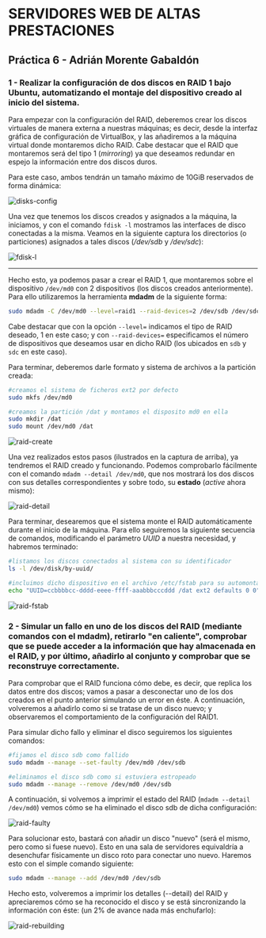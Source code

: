 # SERVIDORES WEB DE ALTAS PRESTACIONES
## Práctica 6 - Adrián Morente Gabaldón

### 1 - Realizar la configuración de dos discos en RAID 1 bajo Ubuntu, automatizando el montaje del dispositivo creado al inicio del sistema.

Para empezar con la configuración del RAID, deberemos crear los discos virtuales de manera externa a nuestras máquinas; es decir, desde la interfaz gráfica de configuración de VirtualBox, y las añadiremos a la máquina virtual donde montaremos dicho RAID. Cabe destacar que el RAID que montaremos será del tipo 1 (*mirroring*) ya que deseamos redundar en espejo la información entre dos discos duros.

Para este caso, ambos tendrán un tamaño máximo de 10GiB reservados de forma dinámica:

![disks-config](https://github.com/adrianmorente/SWAP_UGR/blob/master/Practica6/images/disks-config.png)

Una vez que tenemos los discos creados y asignados a la máquina, la iniciamos, y con el comando `fdisk -l` mostramos las interfaces de disco conectadas a la misma. Veamos en la siguiente captura los directorios (o particiones) asignados a tales discos (*/dev/sdb* y */dev/sdc*):

![fdisk-l](https://github.com/adrianmorente/SWAP_UGR/blob/master/Practica6/images/fdisk-l.png)

---

Hecho esto, ya podemos pasar a crear el RAID 1, que montaremos sobre el dispositivo `/dev/md0` con 2 dispositivos (los discos creados anteriormente). Para ello utilizaremos la herramienta **mdadm** de la siguiente forma:

```bash
sudo mdadm -C /dev/md0 --level=raid1 --raid-devices=2 /dev/sdb /dev/sdc
```

Cabe destacar que con la opción `--level=` indicamos el tipo de RAID deseado, 1 en este caso; y con `--raid-devices=` especificamos el número de dispositivos que deseamos usar en dicho RAID (los ubicados en `sdb` y `sdc` en este caso).

Para terminar, deberemos darle formato y sistema de archivos a la partición creada:

```bash
#creamos el sistema de ficheros ext2 por defecto
sudo mkfs /dev/md0

#creamos la partición /dat y montamos el disposito md0 en ella
sudo mkdir /dat
sudo mount /dev/md0 /dat
```

![raid-create](https://github.com/adrianmorente/SWAP_UGR/blob/master/Practica6/images/raid-create.png)

Una vez realizados estos pasos (ilustrados en la captura de arriba), ya tendremos el RAID creado y funcionando. Podemos comprobarlo fácilmente con el comando `mdadm --detail /dev/md0`, que nos mostrará los dos discos con sus detalles correspondientes y sobre todo, su **estado** (*active* ahora mismo):

![raid-detail](https://github.com/adrianmorente/SWAP_UGR/blob/master/Practica6/images/raid-detail.png)

Para terminar, desearemos que el sistema monte el RAID automáticamente durante el inicio de la máquina. Para ello seguiremos la siguiente secuencia de comandos, modificando el parámetro *UUID* a nuestra necesidad, y habremos terminado:

```bash
#listamos los discos conectados al sistema con su identificador
ls -l /dev/disk/by-uuid/

#incluimos dicho dispositivo en el archivo /etc/fstab para su automontado
echo "UUID=ccbbbbcc-dddd-eeee-ffff-aaabbbcccddd /dat ext2 defaults 0 0" >> /etc/fstab
```

![raid-fstab](https://github.com/adrianmorente/SWAP_UGR/blob/master/Practica6/images/raid-fstab.png)


### 2 - Simular un fallo en uno de los discos del RAID (mediante comandos con el mdadm), retirarlo "en caliente", comprobar que se puede acceder a la información que hay almacenada en el RAID, y por último, añadirlo al conjunto y comprobar que se reconstruye correctamente.

Para comprobar que el RAID funciona cómo debe, es decir, que replica los datos entre dos discos; vamos a pasar a desconectar uno de los dos creados en el punto anterior simulando un error en éste. A continuación, volveremos a añadirlo como si se tratase de un disco nuevo; y observaremos el comportamiento de la configuración del RAID1.

Para simular dicho fallo y eliminar el disco seguiremos los siguientes comandos:

```bash
#fijamos el disco sdb como fallido
sudo mdadm --manage --set-faulty /dev/md0 /dev/sdb

#eliminamos el disco sdb como si estuviera estropeado
sudo mdadm --manage --remove /dev/md0 /dev/sdb
```

A continuación, si volvemos a imprimir el estado del RAID (`mdadm --detail /dev/md0`) vemos cómo se ha eliminado el disco sdb de dicha configuración:

![raid-faulty](https://github.com/adrianmorente/SWAP_UGR/blob/master/Practica6/images/raid-faulty.png)

Para solucionar esto, bastará con añadir un disco "nuevo" (será el mismo, pero como si fuese nuevo). Esto en una sala de servidores equivaldría a desenchufar físicamente un disco roto para conectar uno nuevo. Haremos esto con el simple comando siguiente:

```bash
sudo mdadm --manage --add /dev/md0 /dev/sdb
```

Hecho esto, volveremos a imprimir los detalles (--detail) del RAID y apreciaremos cómo se ha reconocido el disco y se está sincronizando la información con éste: (un 2% de avance nada más enchufarlo):

![raid-rebuilding](https://github.com/adrianmorente/SWAP_UGR/blob/master/Practica6/images/raid-rebuilding.png)
